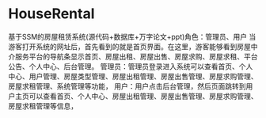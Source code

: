 # HouseRental
基于SSM的房屋租赁系统(源代码+数据库+万字论文+ppt)角色：管理员、用户  当游客打开系统的网址后，首先看到的就是首页界面。在这里，游客能够看到房屋中介服务平台的导航条显示首页、房屋出租、房屋出售、房屋求购、房屋求租、平台公告、个人中心、后台管理。  管理员：管理员登录进入系统可以查看首页、个人中心、用户管理、房屋类型管理、房屋出租管理、房屋出售管理、房屋求购管理、房屋求租管理、系统管理等功能，  用户：用户点击后台管理，然后页面跳转到用户主页可以查看首页、个人中心、房屋出租管理、房屋出售管理、房屋求购管理、房屋求租管理等信息，
